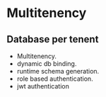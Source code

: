 # Multitenency
## Database per tenent
- Multitenency.
- dynamic db binding.
- runtime schema generation.
- role based authentication.
- jwt authentication
